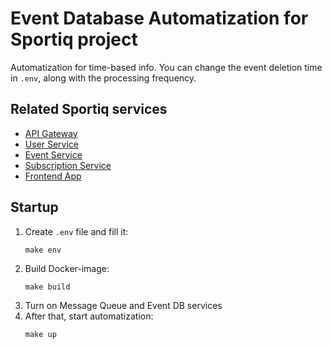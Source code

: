 # Event Database Automatization for Sportiq project

Automatization for time-based info. You can change the event deletion time in `.env`, along with the processing frequency.

## Related Sportiq services

- [API Gateway](https://github.com/Str1kez/SportiqAPIGateway)
- [User Service](https://github.com/Str1kez/SportiqUserService)
- [Event Service](https://github.com/Str1kez/SportiqEventService)
- [Subscription Service](https://github.com/Str1kez/SportiqSubscriptionService)
- [Frontend App](https://github.com/Str1kez/SportiqReactApp)

## Startup

1. Create `.env` file and fill it:
   ```commandline
   make env
   ```
2. Build Docker-image:
   ```commandline
   make build
   ```
3. Turn on Message Queue and Event DB services
4. After that, start automatization:
   ```commandline
   make up
   ```
